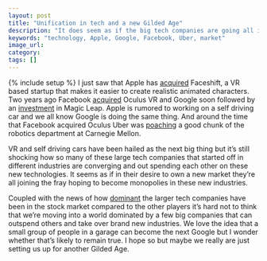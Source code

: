 ```yaml
---
layout: post
title: "Unification in tech and a new Gilded Age"
description: "It does seem as if the big tech companies are going all in on a few key industries. I wonder if this is a sign of a new Gilded Age."
keywords: "technology, Apple, Google, Facebook, Uber, market"
image_url:
category:
tags: []
---
```

{% include setup %}
I just saw that Apple has [acquired](http://techcrunch.com/2015/11/24/apple-faceshift/) Faceshift, a VR based startup that makes it easier to create realistic animated characters. Two years ago Facebook [acquired](https://www.facebook.com/zuck/posts/10101319050523971) Oculus VR and Google soon followed by an [investment](http://venturebeat.com/2014/10/13/google-counters-facebooks-oculus-buy-with-500m-investment-in-vr-startup-magic-leap/) in Magic Leap. Apple is rumored to working on a self driving car and we all know Google is doing the same thing. And around the time that Facebook acquired Oculus Uber was [poaching](http://www.nytimes.com/2015/09/13/magazine/uber-would-like-to-buy-your-robotics-department.html?_r=0) a good chunk of the robotics department at Carnegie Mellon.

VR and self driving cars have been hailed as the next big thing but it’s still shocking how so many of these large tech companies that started off in different industries are converging and out spending each other on these new technologies. It seems as if in their desire to own a new market they’re all joining the fray hoping to become monopolies in these new industries.

Coupled with the news of how [dominant](http://www.wsj.com/articles/the-only-six-stocks-that-matter-1437942926) the larger tech companies have been in the stock market compared to the other players it’s hard not to think that we’re moving into a world dominated by a few big companies that can outspend others and take over brand new industries. We love the idea that a small group of people in a garage can become the next Google but I wonder whether that’s likely to remain true. I hope so but maybe we really are just setting us up for another Gilded Age.
